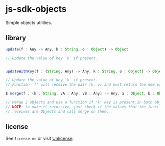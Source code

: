 # js-sdk-objects

Simple objects utilities.

## library

```ts
update(f : Any -> Any, k : String, o : Object) -> Object

// Update the value of key 'k' if present.


updateWithKey(f : (String, Any) -> Any, k : String, o : Object) -> Object

// Update the value of key 'k' if present.
// Function 'f' will receive the pair (k, v) and must return the new value of 'k'.

$ merge(f : (k : String, vA : Any, vB : Any) -> Any, a : Object, b : Object) -> Object

// Merge 2 objects and use a function if 'k' key is present in both objects.
// NOTE: to make it recursive, just check if the values that the function 
// receives are Objects and call merge on them.
```

## license

See `license.md` or visit [Unlicense](http://unlicense.org).
